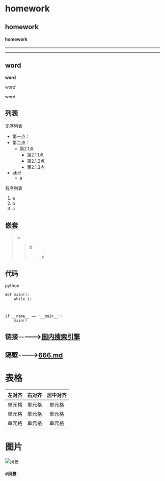 # homework
## homework
#### homework


___

---




## word

**word**

*word*

~~word~~


## 列表

无序列表

+ 第一点：
+ 第二点：
  + 第2.1点
    * 第2.1.1点
    + 第2.1.2点
    - 第2.1.3点
+ abc!
  - a
  
有序列表

1. a
2. b
3. c
## 嵌套
> a
> > b
> > > c
## 代码

python
~~~
def main():
    while 1:



if __name__ == '__main__':
    main()
~~~
## 链接----->[国内搜索引擎](https://baidu.com)

## 隔壁---->[666.md](https://github.com/zhangwn2118/123/blob/main/666.md)

# 表格
| 左对齐 | 右对齐 | 居中对齐 |
| :-----| ----: | :----: |
| 单元格 | 单元格 | 单元格 |
| 单元格 | 单元格 | 单元格 |
| 单元格 | 单元格 | 单元格 |

# 图片
![风景](https://t7.baidu.com/it/u=2604797219,1573897854&fm=193&f=GIF)
#### #风景
